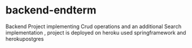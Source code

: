 # backend-endterm
Backend Project implementing Crud operations and an additional Search implementation , project is deployed on heroku
used springframework and herokupostgres 
